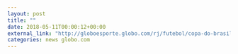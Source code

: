 ```yaml
---
layout: post
title: ""
date: 2018-05-11T00:00:12+00:00
external_link: "http://globoesporte.globo.com/rj/futebol/copa-do-brasil/jogo/10-05-2018/flamengo-ponte-preta/"
categories: news globo.com
---
```

